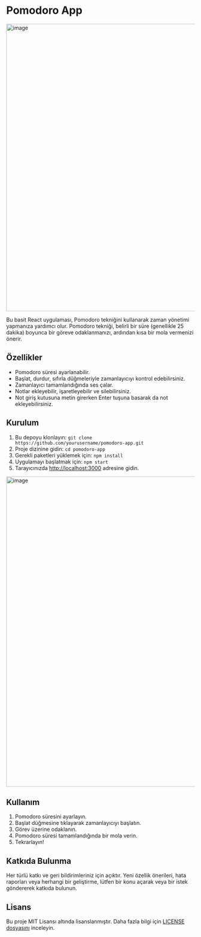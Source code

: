 # Pomodoro App

<img width="767" alt="image" src="https://github.com/KardelRuveyda/react-pomodoro-app/assets/33912144/fa6a72af-fc03-432f-9021-b7db7f4d7dcd">


Bu basit React uygulaması, Pomodoro tekniğini kullanarak zaman yönetimi yapmanıza yardımcı olur. Pomodoro tekniği, belirli bir süre (genellikle 25 dakika) boyunca bir göreve odaklanmanızı, ardından kısa bir mola vermenizi önerir.

## Özellikler

- Pomodoro süresi ayarlanabilir.
- Başlat, durdur, sıfırla düğmeleriyle zamanlayıcıyı kontrol edebilirsiniz.
- Zamanlayıcı tamamlandığında ses çalar.
- Notlar ekleyebilir, işaretleyebilir ve silebilirsiniz.
- Not giriş kutusuna metin girerken Enter tuşuna basarak da not ekleyebilirsiniz.

## Kurulum

1. Bu depoyu klonlayın: `git clone https://github.com/yourusername/pomodoro-app.git`
2. Proje dizinine gidin: `cd pomodoro-app`
3. Gerekli paketleri yüklemek için: `npm install`
4. Uygulamayı başlatmak için: `npm start`
5. Tarayıcınızda [http://localhost:3000](http://localhost:3000) adresine gidin.

<img width="828" alt="image" src="https://github.com/KardelRuveyda/react-pomodoro-app/assets/33912144/51d69c98-aadc-4108-b215-a8db388afa19">


## Kullanım

1. Pomodoro süresini ayarlayın.
2. Başlat düğmesine tıklayarak zamanlayıcıyı başlatın.
3. Görev üzerine odaklanın.
4. Pomodoro süresi tamamlandığında bir mola verin.
5. Tekrarlayın!

## Katkıda Bulunma

Her türlü katkı ve geri bildirimleriniz için açıktır. Yeni özellik önerileri, hata raporları veya herhangi bir geliştirme, lütfen bir konu açarak veya bir istek göndererek katkıda bulunun.

## Lisans

Bu proje MIT Lisansı altında lisanslanmıştır. Daha fazla bilgi için [LICENSE dosyasını](LICENSE) inceleyin.
